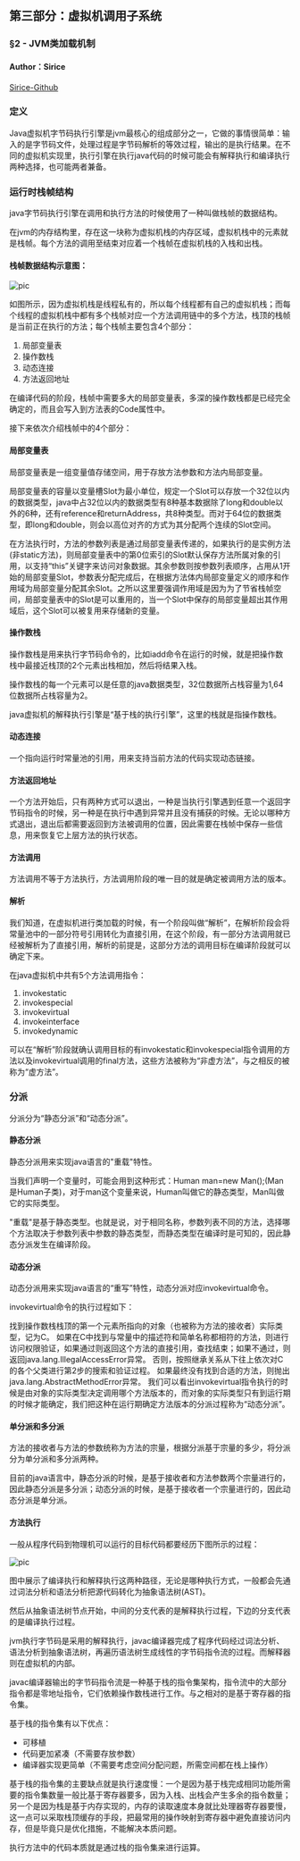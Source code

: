 ## 第三部分：虚拟机调用子系统

### §2 - JVM类加载机制

#### Author：Sirice

[Sirice-Github](https://github.com/Siricee/Understanding-the-JVM-reading-notes)

### 定义
Java虚拟机字节码执行引擎是jvm最核心的组成部分之一，它做的事情很简单：输入的是字节码文件，处理过程是字节码解析的等效过程，输出的是执行结果。在不同的虚拟机实现里，执行引擎在执行java代码的时候可能会有解释执行和编译执行两种选择，也可能两者兼备。

### 运行时栈帧结构
java字节码执行引擎在调用和执行方法的时候使用了一种叫做栈帧的数据结构。

在jvm的内存结构里，存在这一块称为虚拟机栈的内存区域，虚拟机栈中的元素就是栈帧。每个方法的调用至结束对应着一个栈帧在虚拟机栈的入栈和出栈。

#### 栈帧数据结构示意图：
![pic](https://www.linuxidc.com/upload/2017_02/170203211926431.png)

如图所示，因为虚拟机栈是线程私有的，所以每个线程都有自己的虚拟机栈；而每个线程的虚拟机栈中都有多个栈帧对应一个方法调用链中的多个方法，栈顶的栈帧是当前正在执行的方法；每个栈帧主要包含4个部分：

1. 局部变量表
2. 操作数栈
3. 动态连接
4. 方法返回地址

在编译代码的阶段，栈帧中需要多大的局部变量表，多深的操作数栈都是已经完全确定的，而且会写入到方法表的Code属性中。

接下来依次介绍栈帧中的4个部分：

#### 局部变量表
局部变量表是一组变量值存储空间，用于存放方法参数和方法内局部变量。

局部变量表的容量以变量槽Slot为最小单位，规定一个Slot可以存放一个32位以内的数据类型，java中占32位以内的数据类型有8种基本数据除了long和double以外的6种，还有reference和returnAddress，共8种类型。而对于64位的数据类型，即long和double，则会以高位对齐的方式为其分配两个连续的Slot空间。

在方法执行时，方法的参数列表是通过局部变量表传递的，如果执行的是实例方法(非static方法)，则局部变量表中的第0位索引的Slot默认保存方法所属对象的引用，以支持“this”关键字来访问对象数据。其余参数则按参数列表顺序，占用从1开始的局部变量Slot，参数表分配完成后，在根据方法体内局部变量定义的顺序和作用域为局部变量分配其余Slot。之所以这里要强调作用域是因为为了节省栈帧空间，局部变量表中的Slot是可以重用的，当一个Slot中保存的局部变量超出其作用域后，这个Slot可以被复用来存储新的变量。

#### 操作数栈
操作数栈是用来执行字节码命令的，比如iadd命令在运行的时候，就是把操作数栈中最接近栈顶的2个元素出栈相加，然后将结果入栈。

操作数栈的每一个元素可以是任意的java数据类型，32位数据所占栈容量为1,64位数据所占栈容量为2。

java虚拟机的解释执行引擎是“基于栈的执行引擎”，这里的栈就是指操作数栈。

#### 动态连接
一个指向运行时常量池的引用，用来支持当前方法的代码实现动态链接。

#### 方法返回地址
 一个方法开始后，只有两种方式可以退出，一种是当执行引擎遇到任意一个返回字节码指令的时候，另一种是在执行中遇到异常并且没有捕获的时候。无论以哪种方式退出，退出后都需要返回到方法被调用的位置，因此需要在栈帧中保存一些信息，用来恢复它上层方法的执行状态。

#### 方法调用
方法调用不等于方法执行，方法调用阶段的唯一目的就是确定被调用方法的版本。

#### 解析
我们知道，在虚拟机进行类加载的时候，有一个阶段叫做“解析”，在解析阶段会将常量池中的一部分符号引用转化为直接引用，在这个阶段，有一部分方法调用就已经被解析为了直接引用，解析的前提是，这部分方法的调用目标在编译阶段就可以确定下来。

在java虚拟机中共有5个方法调用指令：

1. invokestatic
2. invokespecial
3. invokevirtual
4. invokeinterface
5. invokedynamic

可以在“解析”阶段就确认调用目标的有invokestatic和invokespecial指令调用的方法以及invokevirtual调用的final方法，这些方法被称为“非虚方法”，与之相反的被称为“虚方法”。

### 分派
分派分为“静态分派”和“动态分派”。

#### 静态分派

静态分派用来实现java语言的"重载"特性。

当我们声明一个变量时，可能会用到这种形式：Human man=new Man();(Man是Human子类)，对于man这个变量来说，Human叫做它的静态类型，Man叫做它的实际类型。

"重载"是基于静态类型。也就是说，对于相同名称，参数列表不同的方法，选择哪个方法取决于参数列表中参数的静态类型，而静态类型在编译时是可知的，因此静态分派发生在编译阶段。

#### 动态分派

动态分派用来实现java语言的“重写”特性，动态分派对应invokevirtual命令。

invokevirtual命令的执行过程如下：

找到操作数栈栈顶的第一个元素所指向的对象（也被称为方法的接收者）实际类型，记为C。
如果在C中找到与常量中的描述符和简单名称都相符的方法，则进行访问权限验证，如果通过则返回这个方法的直接引用，查找结束；如果不通过，则返回java.lang.IllegalAccessError异常。
否则，按照继承关系从下往上依次对C的各个父类进行第2步的搜索和验证过程。
如果最终没有找到合适的方法，则抛出java.lang.AbstractMethodError异常。
我们可以看出invokevirtual指令执行的时候是由对象的实际类型决定调用哪个方法版本的，而对象的实际类型只有到运行期的时候才能确定，我们把这种在运行期确定方法版本的分派过程称为“动态分派”。

#### 单分派和多分派
方法的接收者与方法的参数统称为方法的宗量，根据分派基于宗量的多少，将分派分为单分派和多分派两种。

目前的java语言中，静态分派的时候，是基于接收者和方法参数两个宗量进行的，因此静态分派是多分派；动态分派的时候，是基于接收者一个宗量进行的，因此动态分派是单分派。

#### 方法执行
一般从程序代码到物理机可以运行的目标代码都要经历下图所示的过程：

![pic](https://www.linuxidc.com/upload/2017_02/170203211926432.png)

图中展示了编译执行和解释执行这两种路径，无论是哪种执行方式，一般都会先通过词法分析和语法分析把源代码转化为抽象语法树(AST)。

然后从抽象语法树节点开始，中间的分支代表的是解释执行过程，下边的分支代表的是编译执行过程。

jvm执行字节码是采用的解释执行，javac编译器完成了程序代码经过词法分析、语法分析到抽象语法树，再遍历语法树生成线性的字节码指令流的过程。而解释器则在虚拟机的内部。

javac编译器输出的字节码指令流是一种基于栈的指令集架构，指令流中的大部分指令都是零地址指令，它们依赖操作数栈进行工作。与之相对的是基于寄存器的指令集。

基于栈的指令集有以下优点：

- 可移植
- 代码更加紧凑（不需要存放参数）
- 编译器实现更简单（不需要考虑空间分配问题，所需空间都在栈上操作）

基于栈的指令集的主要缺点就是执行速度慢：一个是因为基于栈完成相同功能所需要的指令集数量一般比基于寄存器要多，因为入栈、出栈会产生多余的指令数量；另一个是因为栈是基于内存实现的，内存的读取速度本身就比处理器寄存器要慢，这一点可以采取栈顶缓存的手段，把最常用的操作映射到寄存器中避免直接访问内存，但是毕竟只是优化措施，不能解决本质问题。

执行方法中的代码本质就是通过栈的指令集来进行运算。

